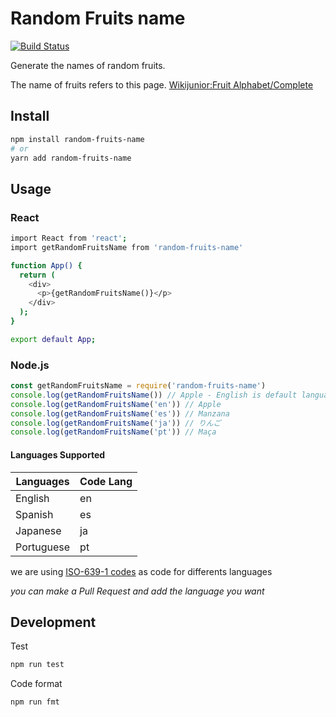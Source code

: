 # Random Fruits name

[![Build Status](https://travis-ci.org/shinshin86/random-fruits-name.js.svg?branch=master)](https://travis-ci.org/shinshin86/random-fruits-name.js)

Generate the names of random fruits.

The name of fruits refers to this page.
[Wikijunior:Fruit Alphabet/Complete](https://en.wikibooks.org/wiki/Wikijunior:Fruit_Alphabet/Complete)

## Install

```bash
npm install random-fruits-name
# or
yarn add random-fruits-name
```

## Usage

### React

```bash
import React from 'react';
import getRandomFruitsName from 'random-fruits-name'

function App() {
  return (
    <div>
      <p>{getRandomFruitsName()}</p>
    </div>
  );
}

export default App;
```

### Node.js

```javascript
const getRandomFruitsName = require('random-fruits-name')
console.log(getRandomFruitsName()) // Apple - English is default language
console.log(getRandomFruitsName('en')) // Apple
console.log(getRandomFruitsName('es')) // Manzana
console.log(getRandomFruitsName('ja')) // りんご
console.log(getRandomFruitsName('pt')) // Maça
```

#### Languages Supported

| Languages  | Code Lang |
| ---------- | --------- |
| English    | en        |
| Spanish    | es        |
| Japanese   | ja        |
| Portuguese | pt        |

we are using [ISO-639-1 codes](https://en.wikipedia.org/wiki/List_of_ISO_639-1_codes) as code for differents languages

_you can make a Pull Request and add the language you want_

## Development

Test

```bash
npm run test
```

Code format

```bash
npm run fmt
```

